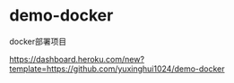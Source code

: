# demo-docker
docker部署项目


https://dashboard.heroku.com/new?template=https://github.com/yuxinghui1024/demo-docker

